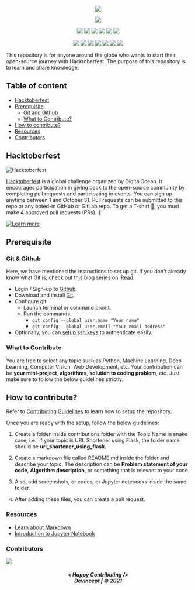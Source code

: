 <p align="center">
    <a href="https://ashutoshkrris.github.io/Random-APIs/">
        <img src="https://i.imgur.com/qK04Vou.png" >
    </a>
</p>

<div align="center">

<a href="https://github.com/Learn-Write-Repeat/Hacktoberfest-Contributions"><img src="https://badges.frapsoft.com/os/v1/open-source.svg?v=103"></a>

<a href="https://github.com/Learn-Write-Repeat/Hacktoberfest-Contributions"><img src="https://img.shields.io/static/v1.svg?label=Contributions&message=Welcome&color=yellow"></a>
<a href="https://github.com/ashutoshkrris/"><img src="https://img.shields.io/badge/Maintained%3F-yes-brightgreen.svg?v=103"></a>
<a href="https://github.com/Learn-Write-Repeat/Hacktoberfest-Contributions"><img src="https://img.shields.io/github/repo-size/Learn-Write-Repeat/Hacktoberfest-Contributions.svg?label=Repo%20size&style=flat"></a>
<a href="https://github.com/Learn-Write-Repeat/Hacktoberfest-Contributions"><img src="https://img.shields.io/tokei/lines/github/Learn-Write-Repeat/Hacktoberfest-Contributions?color=yellow&label=Lines%20of%20Code"></a>
<a href="https://github.com/Learn-Write-Repeat/Hacktoberfest-Contributions/blob/main/LICENSE"><img src="https://img.shields.io/badge/license-MIT-brightgreen.svg?v=103"></a>
<a href="https://github.com/Learn-Write-Repeat/Hacktoberfest-Contributions/watchers"><img src="https://img.shields.io/github/watchers/Learn-Write-Repeat/Hacktoberfest-Contributions"></a>
  
<a href="https://github.com/Learn-Write-Repeat/Hacktoberfest-Contributions/graphs/contributors"><img src="https://img.shields.io/github/contributors/Learn-Write-Repeat/Hacktoberfest-Contributions?color=brightgreen"></a>
<a href="https://github.com/Learn-Write-Repeat/Hacktoberfest-Contributions/stargazers"><img src="https://img.shields.io/github/stars/Learn-Write-Repeat/Hacktoberfest-Contributions?color=0059b3"></a>
<a href="https://github.com/Learn-Write-Repeat/Hacktoberfest-Contributions/network/members"><img src="https://img.shields.io/github/forks/Learn-Write-Repeat/Hacktoberfest-Contributions?color=yellow"></a>
<a href="https://github.com/Learn-Write-Repeat/Hacktoberfest-Contributions/issues"><img src="https://img.shields.io/github/issues/Learn-Write-Repeat/Hacktoberfest-Contributions?color=brightgreen"></a>
<a href="https://github.com/Learn-Write-Repeat/Hacktoberfest-Contributions/issues?q=is%3Aissue+is%3Aclosed"><img src="https://img.shields.io/github/issues-closed-raw/Learn-Write-Repeat/Hacktoberfest-Contributions?color=0059b3"></a>
<a href="https://github.com/Learn-Write-Repeat/Hacktoberfest-Contributions/pulls"><img src="https://img.shields.io/github/issues-pr/Learn-Write-Repeat/Hacktoberfest-Contributions?color=yellow"></a>
<a href="https://github.com/Learn-Write-Repeat/Hacktoberfest-Contributions/pulls?q=is%3Apr+is%3Aclosed"><img src="https://img.shields.io/github/issues-pr-closed-raw/Learn-Write-Repeat/Hacktoberfest-Contributions?color=brightgreen"></a> 
</div>

This repository is for anyone around the globe who wants to start their open-source journey with Hacktoberfest. The purpose of this repository is to learn and share knowledge.

## Table of content
- [Hacktoberfest](#hacktoberfest)
- [Prerequisite](#prerequisite)
    - [Git and Github](#git--github)
    - [What to Contribute?](#what-to-contribute)
- [How to contribute?](#how-to-contribute)
- [Resources](#resources)
- [Contributors](#contributors)

## Hacktoberfest

![Hacktoberfest](https://i.imgur.com/pZaosIp.png)

[Hacktoberfest](https://hacktoberfest.digitalocean.com/) is a global challenge organized by DigitalOcean. It encourages participation in giving back to the open-source community by completing pull requests and participating in events. You can sign up anytime between 1 and October 31. Pull requests can be submitted to this repo or any opted-in GitHub or GitLab repo. To get a T-shirt :tshirt:, you must make 4 approved pull requests (PRs). :tada:

[![Learn more](https://img.shields.io/badge/-Learn%20more-orange?style=plastic)](https://hacktoberfest.digitalocean.com/resources/participation)


## Prerequisite

### Git & Github
Here, we have mentioned the instructions to set up git. If you don't already know what Git is, check out this blog series on [iRead](https://iread.ga/series/1/git-and-github).

- Login / Sign-up to [Github](https://github.com/login).
- Download and install [Git](https://git-scm.com/downloads).
- Configure git
    - Launch terminal or command promt.
    - Run the commands.
        - `git config --global user.name "Your name"`
        - `git config --global user.email "Your email address"` 
 - Optionally, you can [setup ssh keys](https://docs.github.com/en/github/authenticating-to-github/connecting-to-github-with-ssh/generating-a-new-ssh-key-and-adding-it-to-the-ssh-agent) to authenticate easily. 

### What to Contribute

You are free to select any topic such as Python, Machine Learning, Deep Learning, Computer Vision, Web Development, etc. Your contribution can be **your mini-project**, **algorithms**, **solution to coding problem**, etc. Just make sure to follow the below guidelines strictly.

## How to contribute?

Refer to [Contributing Guidelines](https://github.com/Learn-Write-Repeat/Hacktoberfest-Contributions/blob/master/CONTRIBUTING.md) to learn how to setup the repository.

Once you are ready with the setup, follow the below guidelines:

1. Create a folder inside contributions folder with the Topic Name in snake case, i.e., if your topic is URL Shortener using Flask, the folder name should be **url_shortener_using_flask**.

2. Create a markdown file called README.md inside the folder and describe your topic. The description can be **Problem statement of your code**, **Algorithm description**, or something that is relevant to your code.

3. Also, add screenshots, or codes, or Jupyter notebooks inside the same folder.

4. After adding these files, you can create a pull request.


### Resources

* [Learn about Markdown](https://github.com/Learn-Write-Repeat/Open-contributions/blob/master/Markdown.md)
* [Introduction to Jupyter Notebook](https://github.com/Learn-Write-Repeat/Open-contributions/blob/master/Trivedh_Jupyter_Tutorial.md)

### Contributors

<a href="https://github.com/Learn-Write-Repeat/Hacktoberfest-Contributions/graphs/contributors">
  <img src="https://contrib.rocks/image?repo=Learn-Write-Repeat/Hacktoberfest-Contributions" />
</a>

<br>
<h5 align="center">
< Happy Contributing />
<br>
DevIncept | © 2021
</h5>